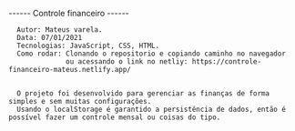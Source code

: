 ------ Controle financeiro ------
    
      Autor: Mateus varela.
      Data: 07/01/2021
      Tecnologias: JavaScript, CSS, HTML.
      Como rodar: Clonando o repositorio e copiando caminho no navegador
                  ou acessando o link no netliy: https://controle-financeiro-mateus.netlify.app/
                  
      
      O projeto foi desenvolvido para gerenciar as finanças de forma simples e sem muitas configurações.
      Usando o localStorage é garantido a persistência de dados, então é possível fazer um controle mensal ou coisas do tipo. 

    
